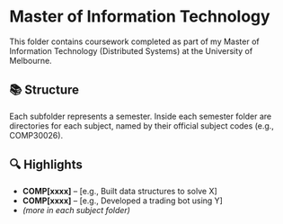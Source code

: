 # Master of Information Technology

This folder contains coursework completed as part of my Master of Information Technology (Distributed Systems) at the University of Melbourne.

## 📚 Structure

Each subfolder represents a semester. Inside each semester folder are directories for each subject, named by their official subject codes (e.g., COMP30026).

## 🔍 Highlights

- **COMP[xxxx]** – [e.g., Built data structures to solve X]
- **COMP[xxxx]** – [e.g., Developed a trading bot using Y]
- *(more in each subject folder)*

